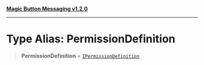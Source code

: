 [**Magic Button Messaging v1.2.0**](../README.md)

***

# Type Alias: PermissionDefinition

> **PermissionDefinition** = [`IPermissionDefinition`](../interfaces/IPermissionDefinition.md)
